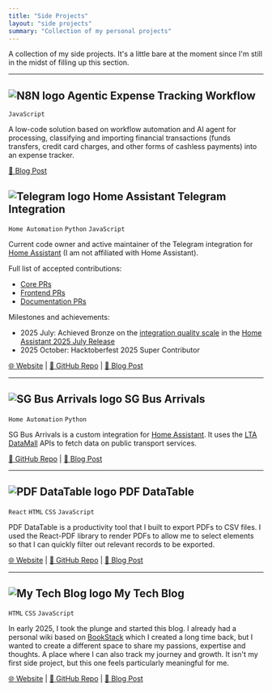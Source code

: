 ```yaml
---
title: "Side Projects"
layout: "side projects"
summary: "Collection of my personal projects"
---
```

A collection of my side projects.
It's a little bare at the moment since I'm still in the midst of filling up this section.

---

## <img src="n8n-icon.png" alt="N8N logo" class="side-projects-icon" /> Agentic Expense Tracking Workflow

<code>JavaScript</code>

A low-code solution based on workflow automation and AI agent for processing, classifying and importing financial transactions (funds transfers, credit card charges, and other forms of cashless payments) into an expense tracker.

[📖 Blog Post](/posts/2025/07/open-source-journey/)

## <img src="telegram-icon.png" alt="Telegram logo" class="side-projects-icon" /> Home Assistant Telegram Integration

<code>Home Automation</code> <code>Python</code> <code>JavaScript</code>

Current code owner and active maintainer of the Telegram integration for [Home Assistant](https://www.home-assistant.io/) (I am not affiliated with Home Assistant).

Full list of accepted contributions:
- [Core PRs](https://github.com/home-assistant/core/pulls?q=+is%3Apr+author%3Ahanwg+is%3Amerged)
- [Frontend PRs](https://github.com/home-assistant/frontend/pulls?q=+is%3Apr+author%3Ahanwg+is%3Amerged)
- [Documentation PRs](https://github.com/home-assistant/home-assistant.io/pulls?q=+is%3Apr+author%3Ahanwg+is%3Amerged)

Milestones and achievements:
- 2025 July: Achieved Bronze on the [integration quality scale](https://www.home-assistant.io/docs/quality_scale/) in the [Home Assistant 2025 July Release](https://www.home-assistant.io/blog/2025/07/02/release-20257/#integration-quality-scale-achievements)
- 2025 October: Hacktoberfest 2025 Super Contributor

[🌐 Website](https://www.home-assistant.io/integrations/telegram_bot/) | [📄 GitHub Repo](https://github.com/hanwg/core) | [📖 Blog Post](/posts/2025/07/open-source-journey/)

---

## <img src="sg-bus-arrivals-icon.png" alt="SG Bus Arrivals logo" class="side-projects-icon" /> SG Bus Arrivals

<code>Home Automation</code> <code>Python</code>

SG Bus Arrivals is a custom integration for [Home Assistant](https://www.home-assistant.io/).
It uses the [LTA DataMall](https://datamall.lta.gov.sg/content/datamall/en.html) APIs to fetch data on public transport services. 

[📄 GitHub Repo](https://github.com/hanwg/sg-bus-arrivals) | [📖 Blog Post](/posts/2025/05/sg-bus-arrivals/sg-bus-arrivals/)

---

## <img src="pdf-datatable-icon.png" alt="PDF DataTable logo" class="side-projects-icon" /> PDF DataTable

<code>React</code> <code>HTML</code> <code>CSS</code> <code>JavaScript</code>

PDF DataTable is a productivity tool that I built to export PDFs to CSV files.
I used the React-PDF library to render PDFs to allow me to select elements so that I can quickly filter out relevant records to be exported. 

[🌐 Website](https://pdf-datatable.hanwg.top) | [📄 GitHub Repo](https://github.com/hanwg/pdf-datatable) | [📖 Blog Post](/posts/2025/04/pdf-datatable/) 

---

## <img src="blog-icon.png" alt="My Tech Blog logo" class="side-projects-icon" /> My Tech Blog

<code>HTML</code> <code>CSS</code> <code>JavaScript</code>

In early 2025, I took the plunge and started this blog.
I already had a personal wiki based on [BookStack](https://www.bookstackapp.com/) which I created a long time back, but I wanted to create a different space to share my passions, expertise and thoughts.
A place where I can also track my journey and growth.
It isn't my first side project, but this one feels particularly meaningful for me.

[🌐 Website](/) | [📄 GitHub Repo](https://github.com/hanwg/blog) | [📖 Blog Post](/posts/2025/03/new-website/)
